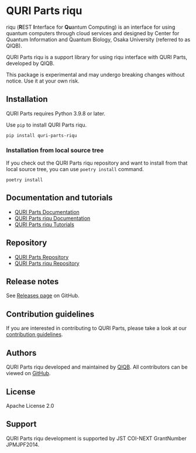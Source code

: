 # QURI Parts riqu

riqu (**R**EST **I**nterface for **Qu**antum Computing) is an interface for using quantum computers
through cloud services and designed by Center for Quantum Information and Quantum Biology, Osaka University (referred to as QIQB).

QURI Parts riqu is a support library for using riqu interface with QURI Parts, developed by QIQB.

This package is experimental and may undergo breaking changes without notice.
Use it at your own risk.


## Installation

QURI Parts requires Python 3.9.8 or later.

Use `pip` to install QURI Parts riqu.

```
pip install quri-parts-riqu
```

### Installation from local source tree

If you check out the QURI Parts riqu repository and want to install from that local source tree, you can use `poetry install` command.

```
poetry install
```


## Documentation and tutorials

 - [QURI Parts Documentation](https://quri-parts.qunasys.com)
 - [QURI Parts riqu Documentation](https://quri-parts-riqu.readthedocs.io)
 - [QURI Parts riqu Tutorials](https://quri-parts-riqu.readthedocs.io/en/latest/tutorials.html)


## Repository

 - [QURI Parts Repository](https://github.com/QunaSys/quri-parts)
 - [QURI Parts riqu Repository](https://github.com/qiqb-osaka/quri-parts-riqu)


## Release notes

See [Releases page](https://github.com/qiqb-osaka/quri-parts-riqu/releases) on GitHub.


## Contribution guidelines

If you are interested in contributing to QURI Parts, please take a look at our [contribution guidelines](CONTRIBUTING.md).


## Authors

QURI Parts riqu developed and maintained by [QIQB](https://qiqb.osaka-u.ac.jp/). All contributors can be viewed on [GitHub](https://github.com/qiqb-osaka/quri-parts-riqu/graphs/contributors).


## License

Apache License 2.0


## Support

QURI Parts riqu development is supported by JST COI-NEXT GrantNumber JPMJPF2014.
